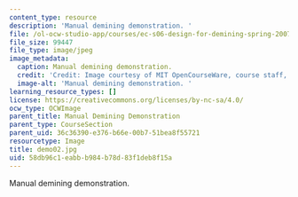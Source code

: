 ```yaml
---
content_type: resource
description: 'Manual demining demonstration. '
file: /ol-ocw-studio-app/courses/ec-s06-design-for-demining-spring-2007/58db96c1eabbb984b78d83f1deb8f15a_demo02.jpg
file_size: 99447
file_type: image/jpeg
image_metadata:
  caption: Manual demining demonstration.
  credit: 'Credit: Image courtesy of MIT OpenCourseWare, course staff, and students.'
  image-alt: 'Manual demining demonstration. '
learning_resource_types: []
license: https://creativecommons.org/licenses/by-nc-sa/4.0/
ocw_type: OCWImage
parent_title: Manual Demining Demonstration
parent_type: CourseSection
parent_uid: 36c36390-e376-b66e-00b7-51bea8f55721
resourcetype: Image
title: demo02.jpg
uid: 58db96c1-eabb-b984-b78d-83f1deb8f15a
---
```

Manual demining demonstration. 